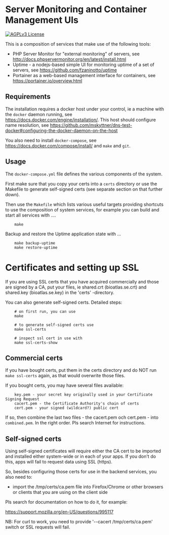 # Server Monitoring and Container Management UIs

[![AGPLv3 License](http://img.shields.io/badge/license-AGPLv3-blue.svg) ](https://github.com/bioatlas/servermonitor-docker/blob/master/LICENSE)

This is a composition of services that make use of the following tools:

- PHP Server Monitor for "external monitoring" of servers, see <http://docs.phpservermonitor.org/en/latest/install.html>
- Uptime - a nodejs-based simple UI for monitoring uptime of a set of servers, see <https://github.com/fzaninotto/uptime>
- Portainer as a web-based management interface for containers, see <https://portainer.io/overview.html>

## Requirements

The installation requires a docker host under your control, ie a machine with the `docker` daemon running, see <https://docs.docker.com/engine/installation/>. This host should configure name resolution, see <https://github.com/mskyttner/dns-test-docker#configuring-the-docker-daemon-on-the-host>

You also need to install `docker-compose`, see <https://docs.docker.com/compose/install/> and `make` and `git`. 


## Usage

The `docker-compose.yml` file defines the various components of the system.

First make sure that you copy your certs into a `certs` directory or use the Makefile to generate self-signed certs (see separate section on that further down).

Then use the `Makefile` which lists various useful targets providing shortcuts to use the composition of system services, for example you can build and start all services with ....

		make

Backup and restore the Uptime application state with ...

		make backup-uptime
		make restore-uptime

# Certificates and setting up SSL

If you are using SSL certs that you have acquired commercially and those are signed by a CA, put your files, ie shared.crt (bioatlas.se.crt) and shared.key (bioatlas.se.key) in the 'certs' -directory.

You can also generate self-signed certs. Detailed steps:

		# on first run, you can use
		make

		# to generate self-signed certs use
		make ssl-certs

		# inspect ssl cert in use with
		make ssl-certs-show

## Commercial certs

If you have bought certs, put them in the certs directory and do NOT run `make ssl-certs` again, as that would overwrite those files.

If you bought certs, you may have several files available:

		key.pem - your secret key originally used in your Certificate Signing Request
		cacert.pem - the Certificate Authority's chain of certs
		cert.pem - your signed (wildcard?) public cert

If so, then combine the last two files - the cacert.pem och cert.pem - into `combined.pem`. In the right order. Pls search Internet for instructions.

## Self-signed certs

Using self-signed certificates will require either the CA cert to be imported and installed either system-wide or in each of your apps. If you don't do this, apps will fail to request data using SSL (https).

So, besides configuring those certs for use in the backend services, you also need to:

- import the /tmp/certs/ca.pem file into Firefox/Chrome or other browsers or clients that you are using on the client side

Pls search for documentation on how to do it, for example:

<https://support.mozilla.org/en-US/questions/995117>

NB: For curl to work, you need to provide '--cacert /tmp/certs/ca.pem' switch or SSL requests will fail. 







